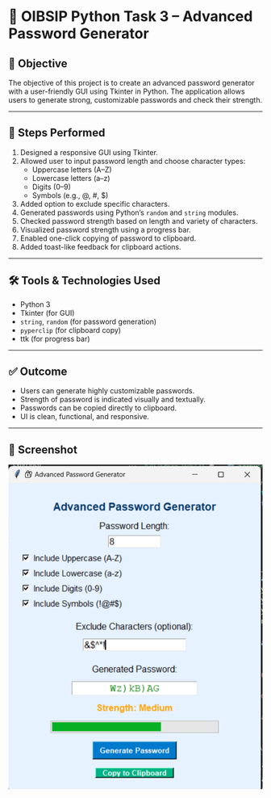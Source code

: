 # 🔐 OIBSIP Python Task 3 – Advanced Password Generator

## 🎯 Objective
The objective of this project is to create an advanced password generator with a user-friendly GUI using Tkinter in Python. The application allows users to generate strong, customizable passwords and check their strength.

---

## 🧾 Steps Performed

1. Designed a responsive GUI using Tkinter.
2. Allowed user to input password length and choose character types:
   - Uppercase letters (A–Z)
   - Lowercase letters (a–z)
   - Digits (0–9)
   - Symbols (e.g., @, #, $)
3. Added option to exclude specific characters.
4. Generated passwords using Python’s `random` and `string` modules.
5. Checked password strength based on length and variety of characters.
6. Visualized password strength using a progress bar.
7. Enabled one-click copying of password to clipboard.
8. Added toast-like feedback for clipboard actions.

---

## 🛠️ Tools & Technologies Used

- Python 3
- Tkinter (for GUI)
- `string`, `random` (for password generation)
- `pyperclip` (for clipboard copy)
- ttk (for progress bar)

---

## ✅ Outcome

- Users can generate highly customizable passwords.
- Strength of password is indicated visually and textually.
- Passwords can be copied directly to clipboard.
- UI is clean, functional, and responsive.

---

## 📸 Screenshot


![Screenshot 1](Screenshot5.png)


